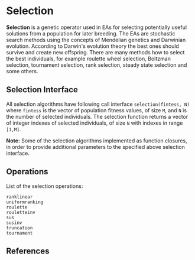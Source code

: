 # Selection

**Selection** is a genetic operator used in EAs for selecting potentially useful solutions from a population for later breeding.
The EAs are stochastic search methods using the concepts of Mendelian genetics and Darwinian evolution.
According to Darwin's evolution theory the best ones should survive and create new offspring.
There are many methods how to select the best individuals, for example roulette wheel selection, Boltzman selection,
tournament selection, rank selection, steady state selection and some others.

## Selection Interface

All selection algorithms have following call interface `selection(fintess, N)` where `fintess` is the vector of population fitness values, of size ``M``, and ``N`` is the number of selected individuals. The selection function returns a vector of integer indexes of selected individuals, of size ``N`` with indexes in range ``[1,M]``.

**Note:** Some of the selection algorithms implemented as function closures, in order to provide additional parameters to the specified above selection interface.

## Operations

List of the selection operations:

```@docs
ranklinear
uniformranking
roulette
rouletteinv
sus
susinv
truncation
tournament
```

## References

[^1]: Baker J.E., Adaptive selection methods for genetic algorithms, In Proceedings of International Conference on Genetic Algorithms and Their Applications, pp. 100-111, 1985.

[^2]: Schwefel H.P., Evolution and Optimum Seeking, Wiley, New York, 1995.

[^3]: Baker, J. E., Reducing Bias and Inefficiency in the Selection Algorithm. In [ICGA2], pp. 14-21, 1987.